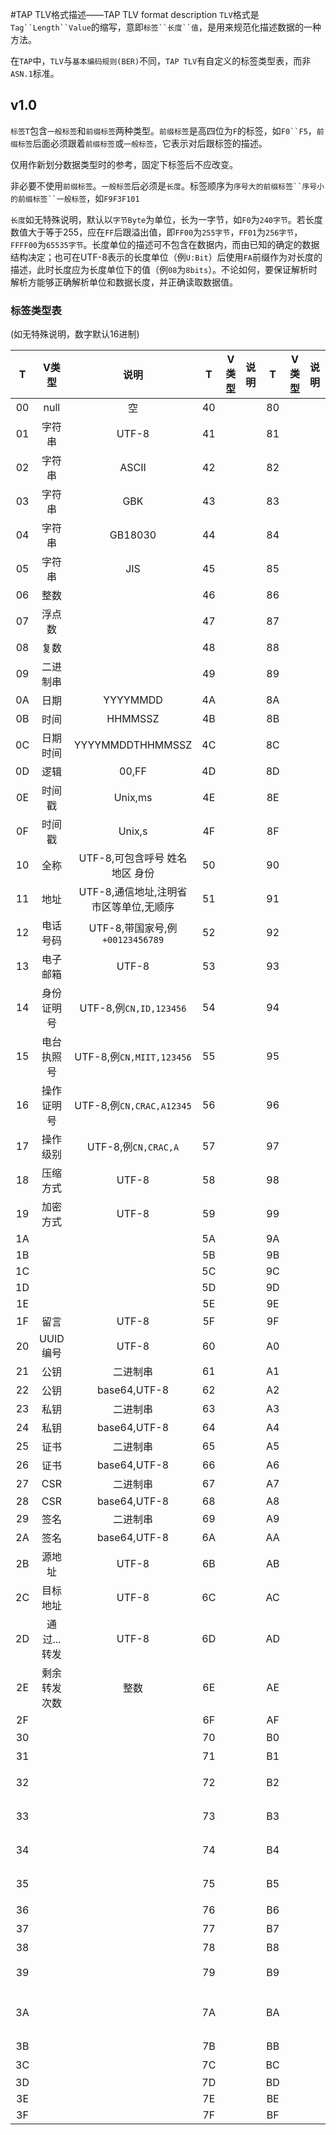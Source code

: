 #TAP TLV格式描述——TAP TLV format description
`TLV`格式是`Tag``Length``Value`的缩写，意即`标签``长度``值`，是用来规范化描述数据的一种方法。

在`TAP`中，`TLV`与`基本编码规则(BER)`不同，`TAP TLV`有自定义的标签类型表，而非`ASN.1`标准。

## v1.0
`标签T`包含`一般标签`和`前缀标签`两种类型。`前缀标签`是高四位为`F`的标签，如`F0``F5`，`前缀标签`后面必须跟着`前缀标签`或`一般标签`，它表示对后跟标签的描述。

仅用作新划分数据类型时的参考，固定下标签后不应改变。

非必要不使用`前缀标签`。`一般标签`后必须是`长度`。标签顺序为`序号大的前缀标签``序号小的前缀标签``一般标签`，如`F9F3F101`

`长度`如无特殊说明，默认以`字节Byte`为单位，长为一字节，如`F0`为`240字节`。若长度数值大于等于255，应在`FF`后跟溢出值，即`FF00`为`255字节`，`FF01`为`256字节`，`FFFF00`为`65535字节`。长度单位的描述可不包含在数据内，而由已知的确定的数据结构决定；也可在UTF-8表示的长度单位（例`U:Bit`）后使用`FA`前缀作为对长度的描述，此时长度应为长度单位下的值（例`08`为`8bits`）。不论如何，要保证解析时解析方能够正确解析单位和数据长度，并正确读取数据值。
### 标签类型表
(如无特殊说明，数字默认16进制)

| T | V类型 | 说明 | T | V类型 | 说明 | T | V类型 | 说明 | T | V类型 | 说明 |
|:---:|:----:|:---:|:---:|:----:|:---:|:---:|:----:|:---:|:---:|:----:|:---:|
| 00 | null | 空 | 40 |  |  | 80 |  |  | C0 |  |  |
| 01 | 字符串 | UTF-8 | 41 |  |  | 81 |  |  | C1 |  |  |
| 02 | 字符串 | ASCII | 42 |  |  | 82 |  |  | C2 |  |  |
| 03 | 字符串 | GBK | 43 |  |  | 83 |  |  | C3 |  |  |
| 04 | 字符串 | GB18030 | 44 |  |  | 84 |  |  | C4 |  |  |
| 05 | 字符串 | JIS | 45 |  |  | 85 |  |  | C5 |  |  |
| 06 | 整数 |  | 46 |  |  | 86 |  |  | C6 |  |  |
| 07 | 浮点数 |  | 47 |  |  | 87 |  |  | C7 |  |  |
| 08 | 复数 |  | 48 |  |  | 88 |  |  | C8 |  |  |
| 09 | 二进制串 |  | 49 |  |  | 89 |  |  | C9 |  |  |
| 0A | 日期 | YYYYMMDD | 4A |  |  | 8A |  |  | CA |  |  |
| 0B | 时间 | HHMMSSZ | 4B |  |  | 8B |  |  | CB |  |  |
| 0C | 日期时间 | YYYYMMDDTHHMMSSZ | 4C |  |  | 8C |  |  | CC |  |  |
| 0D | 逻辑 | 00,FF | 4D |  |  | 8D |  |  | CD |  |  |
| 0E | 时间戳 | Unix,ms | 4E |  |  | 8E |  |  | CE |  |  |
| 0F | 时间戳 | Unix,s | 4F |  |  | 8F |  |  | CF |  |  |
| 10 | 全称 | UTF-8,可包含呼号 姓名 地区 身份 | 50 |  |  | 90 |  |  | D0 |  |  |
| 11 | 地址 | UTF-8,通信地址,注明省市区等单位,无顺序 | 51 |  |  | 91 |  |  | D1 |  |  |
| 12 | 电话号码 | UTF-8,带国家号,例`+00123456789` | 52 |  |  | 92 |  |  | D2 |  |  |
| 13 | 电子邮箱 | UTF-8 | 53 |  |  | 93 |  |  | D3 |  |  |
| 14 | 身份证明号 | UTF-8,例`CN,ID,123456` | 54 |  |  | 94 |  |  | D4 |  |  |
| 15 | 电台执照号 | UTF-8,例`CN,MIIT,123456` | 55 |  |  | 95 |  |  | D5 |  |  |
| 16 | 操作证明号 | UTF-8,例`CN,CRAC,A12345` | 56 |  |  | 96 |  |  | D6 |  |  |
| 17 | 操作级别 | UTF-8,例`CN,CRAC,A` | 57 |  |  | 97 |  |  | D7 |  |  |
| 18 | 压缩方式 | UTF-8 | 58 |  |  | 98 |  |  | D8 |  |  |
| 19 | 加密方式 | UTF-8 | 59 |  |  | 99 |  |  | D9 |  |  |
| 1A |  |  | 5A |  |  | 9A |  |  | DA |  |  |
| 1B |  |  | 5B |  |  | 9B |  |  | DB |  |  |
| 1C |  |  | 5C |  |  | 9C |  |  | DC |  |  |
| 1D |  |  | 5D |  |  | 9D |  |  | DD |  |  |
| 1E |  |  | 5E |  |  | 9E |  |  | DE |  |  |
| 1F | 留言 | UTF-8 | 5F |  |  | 9F |  |  | DF |  |  |
| 20 | UUID编号 | UTF-8 | 60 |  |  | A0 |  |  | E0 |  |  |
| 21 | 公钥 | 二进制串 | 61 |  |  | A1 |  |  | E1 |  |  |
| 22 | 公钥 | base64,UTF-8 | 62 |  |  | A2 |  |  | E2 |  |  |
| 23 | 私钥 | 二进制串 | 63 |  |  | A3 |  |  | E3 |  |  |
| 24 | 私钥 | base64,UTF-8 | 64 |  |  | A4 |  |  | E4 |  |  |
| 25 | 证书 | 二进制串 | 65 |  |  | A5 |  |  | E5 |  |  |
| 26 | 证书 | base64,UTF-8 | 66 |  |  | A6 |  |  | E6 |  |  |
| 27 | CSR | 二进制串 | 67 |  |  | A7 |  |  | E7 |  |  |
| 28 | CSR | base64,UTF-8 | 68 |  |  | A8 |  |  | E8 |  |  |
| 29 | 签名 | 二进制串 | 69 |  |  | A9 |  |  | E9 |  |  |
| 2A | 签名 | base64,UTF-8 | 6A |  |  | AA |  |  | EA |  |  |
| 2B | 源地址 | UTF-8 | 6B |  |  | AB |  |  | EB |  |  |
| 2C | 目标地址 | UTF-8 | 6C |  |  | AC |  |  | EC |  |  |
| 2D | 通过...转发 | UTF-8 | 6D |  |  | AD |  |  | ED |  |  |
| 2E | 剩余转发次数 | 整数 | 6E |  |  | AE |  |  | EE |  |  |
| 2F |  |  | 6F |  |  | AF |  |  | EF |  |  |
| 30 |  |  | 70 |  |  | B0 |  |  | F0 | 前缀 |  |
| 31 |  |  | 71 |  |  | B1 |  |  | F1 | TAP的 |  |
| 32 |  |  | 72 |  |  | B2 |  |  | F2 | 非TAP的 |  |
| 33 |  |  | 73 |  |  | B3 |  |  | F3 | 新的 将来的 |  |
| 34 |  |  | 74 |  |  | B4 |  |  | F4 | 旧的 过去的 |  |
| 35 |  |  | 75 |  |  | B5 |  |  | F5 | 现在的 当时的 |  |
| 36 |  |  | 76 |  |  | B6 |  |  | F6 | 压缩的 |  |
| 37 |  |  | 77 |  |  | B7 |  |  | F7 | 加密的 |  |
| 38 |  |  | 78 |  |  | B8 |  |  | F8 | 原始的 |  |
| 39 |  |  | 79 |  |  | B9 |  |  | F9 | base64的 |  |
| 3A |  |  | 7A |  |  | BA |  |  | FA | 前一项是此项的描述 |  |
| 3B |  |  | 7B |  |  | BB |  |  | FB | 主动的 |  |
| 3C |  |  | 7C |  |  | BC |  |  | FC | 被动的 |  |
| 3D |  |  | 7D |  |  | BD |  |  | FD |  |  |
| 3E |  |  | 7E |  |  | BE |  |  | FE |  |  |
| 3F |  |  | 7F |  |  | BF |  |  | FF |  |  |
